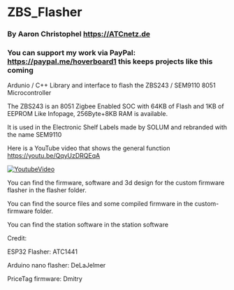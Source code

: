 # ZBS_Flasher

### By Aaron Christophel <https://ATCnetz.de>

### You can support my work via PayPal: <https://paypal.me/hoverboard1> this keeps projects like this coming

Ardunio / C++ Library and interface to flash the ZBS243 / SEM9110 8051 Microcontroller

The ZBS243 is an 8051 Zigbee Enabled SOC with 64KB of Flash and 1KB of EEPROM Like Infopage, 256Byte+8KB RAM is available.

It is used in the Electronic Shelf Labels made by SOLUM and rebranded with the name SEM9110

Here is a YouTube video that shows the general function
https://youtu.be/QqyUzDRQEqA

[![YoutubeVideo](https://img.youtube.com/vi/QqyUzDRQEqA/0.jpg)](https://www.youtube.com/watch?v=QqyUzDRQEqA)

You can find the firmware, software and 3d design for the custom firmware flasher in the flasher folder.

You can find the source files and some compiled firmware in the custom-firmware folder.

You can find the station software in the station software



Credit:

ESP32 Flasher: ATC1441

Arduino nano flasher: DeLaJelmer

PriceTag firmware: Dmitry
